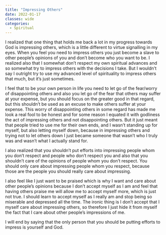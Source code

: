 ```yaml
---
title: "Impressing Others"
date: 2022-01-17
classes: wide
categories:
  - Spiritual 
---
```


I realized that one thing that holds me back a lot in my progress towards God is impressing others, which is a little different to virtue signalling in my eyes. When you feel you need to impress others you just become a slave to other people’s opinions of you and don’t become who you want to be. I realized also that I somewhat don’t respect my own spiritual advances and so somewhat try to impress others with the decisions I take. But I wouldn’t say I outright try to use my advanced level of spirituality to impress others that much, but it’s just sometimes.

I feel that to be your own person in life you need to let go of the fear/worry of disappointing others and also you let go of the fear that others may suffer at your expense, but you should focus on the greater good in that regard, but this shouldn’t be used as an excuse to make others suffer at your expense. This worry of disappointing others in some regard has made me look a real fool to be honest and for some reason I equated it with godliness the act of impressing others and not disappointing others. But it just meant that people tried to use me for their own ends, and I wasn’t standing up for myself, but also letting myself down, because in impressing others and trying not to let others down I just became someone that wasn’t who I truly was and wasn’t what I actually stand for.

I also realized that you shouldn’t put efforts into impressing people whom you don’t respect and people who don’t respect you and also that you shouldn’t care of the opinions of people whom you don’t respect. You should only care about impressing people whom you respect, because those are the people you should really care about impressing. 

I also feel like I just want to be praised which is why I want and care about other people’s opinions because I don’t accept myself as I am and feel that having others praise me will allow me to accept myself more, which is just not true. I should learn to accept myself as I really am and stop being so miserable and depressed all the time. The ironic thing is I don’t accept that I myself care about impressing others, so therefore I just hide it from myself the fact that I care about other people’s impressions of me.

I will end by saying that the only person that you should be putting efforts to impress is yourself and God.

